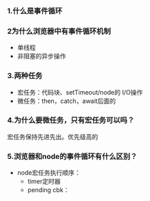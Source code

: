  ### 1.什么是事件循环
 
 ### 2为什么浏览器中有事件循环机制
 + 单线程
 + 非阻塞的异步操作

 ### 3.两种任务
 + 宏任务：代码块、setTimeout/node的 I/O操作
 + 微任务：then，catch，await后面的

 ### 4.为什么要微任务，只有宏任务可以吗？
 宏任务保持先进先出。优先级高的

 ### 5.浏览器和node的事件循环有什么区别？
 + node宏任务执行顺序：
   + timer定时器
   + pending cbk：


